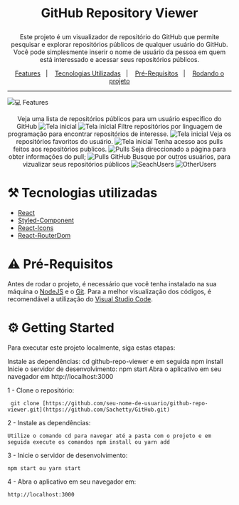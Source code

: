# <p align="center">GitHub Repository Viewer</p>
<p align="center"> Este projeto é um visualizador de repositório do GitHub que permite pesquisar e explorar repositórios públicos de qualquer usuário do GitHub. Você pode simplesmente inserir o nome de usuário da pessoa em quem está interessado e acessar seus repositórios públicos.</p>
<p align="center">
  <a href="#movie_camera-gifs">Features</a>&nbsp;&nbsp;&nbsp;|&nbsp;&nbsp;&nbsp;
  <a href="#hammer_and_pick-tecnologias-utilizadas">Tecnologias Utilizadas</a>&nbsp;&nbsp;&nbsp;|&nbsp;&nbsp;&nbsp;
  <a href="#warning-pré-requisitos">Pré-Requisitos</a>&nbsp;&nbsp;&nbsp;|&nbsp;&nbsp;&nbsp;
  <a href="#gear-rodando-o-projeto">Rodando o projeto</a>
</p>

---

<p>
  <img src="![image](https://github.com/Sachetty/GitHub/assets/70166153/2015970d-56b2-4289-9a73-211fac6d324b)/>
</p>

# :computer: Features

<p align="center">
  Veja uma lista de repositórios públicos para um usuário específico do GitHub
  <img src="https://github.com/Sachetty/GitHub/assets/70166153/3ebda60c-8427-4a17-9eb3-206176fe2cd4" title="Tela inicial">
<img src="https://github.com/Sachetty/GitHub/assets/70166153/acd55862-fbeb-45f3-8b6c-752568bd5b48" title="Tela inicial">
  Filtre repositórios por linguagem de programação para encontrar repositórios de interesse.
  <img src="https://github.com/Sachetty/GitHub/assets/70166153/2f5522d1-def8-4826-8175-ccc768cb8203"  title="Tela inicial">
  Veja os repositórios favoritos do usuário.
  <img src="https://github.com/Sachetty/GitHub/assets/70166153/d2ce42a3-d1e7-4da1-8fab-fae248958a16"  title="Tela inicial">
  Tenha acesso aos pulls feitos aos repositórios publicos.
  <img src="https://github.com/Sachetty/GitHub/assets/70166153/6cfe6e84-9edd-43d8-800a-3ffaf7c43b4e" title="Pulls">
  Seja direccionado a página para obter informações do pull;
  <img src="https://github.com/Sachetty/GitHub/assets/70166153/e5f7a5f8-eb96-4521-93d2-ebbdc6869286" title="Pulls GitHub">
  Busque por outros usuários, para vizualizar seus repositórios públicos
  <img src="https://github.com/Sachetty/GitHub/assets/70166153/918a012c-2314-49ed-b6fc-eb10015f2e81" title="SeachUsers">
  <img src="https://github.com/Sachetty/GitHub/assets/70166153/79fb7d3e-41fa-437a-a683-c60cd2945f6e" title="OtherUsers">

</p>

# :hammer_and_pick: Tecnologias utilizadas 
- [React](https://pt-br.reactjs.org/)
- [Styled-Component](https://styled-components.com/)
- [React-Icons](https://react-icons.github.io/react-icons/)
- [React-RouterDom](https://reactrouter.com/en/main)



# :warning: Pré-Requisitos
Antes de rodar o projeto, é necessário que você tenha instalado na sua máquina o [NodeJS](https://nodejs.org/en/) e o [Git](https://git-scm.com/downloads). Para a melhor visualização dos códigos, é recomendável a utilização do [Visual Studio Code](https://code.visualstudio.com/).

# :gear: Getting Started
Para executar este projeto localmente, siga estas etapas:


Instale as dependências: cd github-repo-viewer e em seguida npm install
Inicie o servidor de desenvolvimento: npm start
Abra o aplicativo em seu navegador em http://localhost:3000

1 - Clone o repositório:
```
 git clone [https://github.com/seu-nome-de-usuario/github-repo-viewer.git](https://github.com/Sachetty/GitHub.git)
```

2 - Instale as dependências:
```
Utilize o comando cd para navegar até a pasta com o projeto e em seguida execute os comandos npm install ou yarn add
```

3 - Inicie o servidor de desenvolvimento: 
```
npm start ou yarn start
```
4 - Abra o aplicativo em seu navegador em:
```
http://localhost:3000
```
